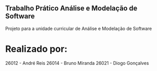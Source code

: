 ## Trabalho Prático Análise e Modelação de Software
Projeto para a unidade curricular de Análise e Modelação de Software

# Realizado por:

26012 - André Reis
26014 - Bruno Miranda
26021 - Diogo Gonçalves
